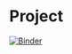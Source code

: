 # Project

[![Binder](https://mybinder.org/badge_logo.svg)](https://mybinder.org/v2/gh/fomightez/tbentley_voila/HEAD)